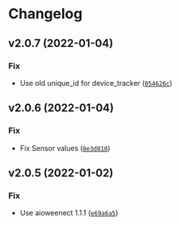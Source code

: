 # Changelog

<!--next-version-placeholder-->

## v2.0.7 (2022-01-04)
### Fix
* Use old unique_id for device_tracker ([`054626c`](https://github.com/eifinger/hass-weenect/commit/054626cbab9a61d294bc8254e9c55cd5cb4d1598))

## v2.0.6 (2022-01-04)
### Fix
* Fix Sensor values ([`0e3d810`](https://github.com/eifinger/hass-weenect/commit/0e3d81066519eb4bc300c647144ad7d64e0adab1))

## v2.0.5 (2022-01-02)
### Fix
* Use aioweenect 1.1.1 ([`e69a6a5`](https://github.com/eifinger/hass-weenect/commit/e69a6a59f209fd5e5687fea34ea9e12203f5c42f))
